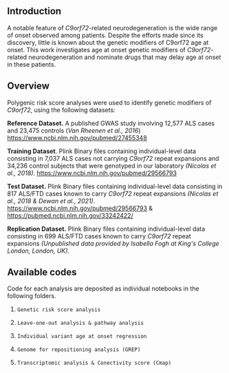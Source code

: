 

## Introduction
A notable feature of *C9orf72*-related neurodegeneration is the wide range of onset observed among patients. Despite the efforts made since its discovery, little is known about the genetic modifiers of C9orf72 age at onset. This work investigates age at onset genetic modifiers of *C9orf72*-related neurodegeneration and nominate drugs that may delay age at onset in these patients.



## Overview
Polygenic risk score analyses were used to identify genetic modifiers of *C9orf72*, using the following datasets:

**Reference Dataset.** A published GWAS study involving 12,577 ALS cases and 23,475 controls (*Van Rheenen et al., 2016*)
https://www.ncbi.nlm.nih.gov/pubmed/27455348


**Training Dataset**. 	Plink Binary files containing individual-level data consisting in 7,037 ALS cases not carrying *C9orf72* repeat expansions and 34,236 control subjects that were genotyped in our laboratory *(Nicolas et al., 2018)*.
https://www.ncbi.nlm.nih.gov/pubmed/29566793

**Test Dataset.** Plink Binary files containing individual-level data consisting in  817 ALS/FTD cases known to carry *C9orf72* repeat expansions *(Nicolas et al., 2018 & Dewan et al., 2021)*. https://www.ncbi.nlm.nih.gov/pubmed/29566793 & https://pubmed.ncbi.nlm.nih.gov/33242422/


**Replication Dataset.** Plink Binary files containing individual-level data consisting in  699 ALS/FTD cases known to carry *C9orf72* repeat expansions *(Unpublished data provided by Isabella Fogh at King's College London, London, UK)*. 



## Available codes

Code for each analysis are deposited as individual notebooks in the following folders. 
01.   `Genetic risk score analysis`


02. `Leave-one-out analysis & pathway analysis`


03. `Individual variant age at onset regression`


04. `Genome for repositioning analysis (GREP)`


05. `Transcriptomic analysis & Conectivity score (Cmap)`


